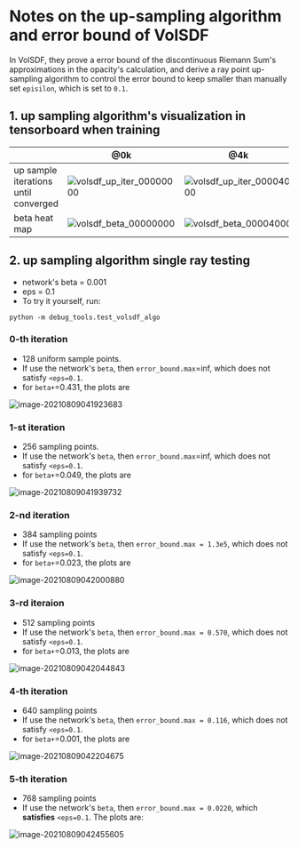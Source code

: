 

# Notes on the up-sampling algorithm and error bound of VolSDF

In VolSDF, they prove a error bound of the discontinuous Riemann Sum's approximations in the opacity's calculation, and derive a ray point up-sampling algorithm to control the error bound to keep smaller than manually set  `episilon`, which is set to `0.1`.

## 1. up sampling algorithm's visualization in tensorboard when training

|                                      | @0k                                                          | @4k                                                          | @10k                                                         | @200k                                                        |
| ------------------------------------ | ------------------------------------------------------------ | ------------------------------------------------------------ | ------------------------------------------------------------ | ------------------------------------------------------------ |
| up sample iterations until converged | ![volsdf_up_iter_00000000](../media/volsdf_up_iter_00000000.png) | ![volsdf_up_iter_00004000](../media/volsdf_up_iter_00004000.png) | ![volsdf_up_iter_00010000](../media/volsdf_up_iter_00010000.png) | ![volsdf_up_iter_00200000](../media/volsdf_up_iter_00200000.png) |
| beta heat map                        | ![volsdf_beta_00000000](../media/volsdf_beta_00000000.png)   | ![volsdf_beta_00004000](../media/volsdf_beta_00004000.png)   | ![volsdf_beta_00010000](../media/volsdf_beta_00010000.png)   | ![volsdf_beta_00200000](../media/volsdf_beta_00200000.png)   |



## 2. up sampling algorithm single ray testing

- network's beta = 0.001
- eps = 0.1
- To try it yourself, run:

```shell
python -m debug_tools.test_volsdf_algo
```



### 0-th iteration

- 128 uniform sample points.
- If use the network's `beta`, then `error_bound.max`=inf, which does not satisfy `<eps=0.1`.
- for `beta+`=0.431, the plots are

![image-20210809041923683](../media/image-20210809041923683.png)

### 1-st iteration

- 256 sampling points.
- If use the network's `beta`, then `error_bound.max`=inf, which does not satisfy `<eps=0.1`.
- for `beta+`=0.049, the plots are

![image-20210809041939732](../media/image-20210809041939732.png)

### 2-nd iteration

- 384 sampling points
- If use the network's `beta`, then `error_bound.max = 1.3e5`, which does not satisfy `<eps=0.1`.
- for `beta+`=0.023, the plots are

![image-20210809042000880](../media/image-20210809042000880.png)

### 3-rd iteraion

- 512 sampling points
- If use the network's `beta`, then `error_bound.max = 0.570`, which does not satisfy `<eps=0.1`.
- for `beta+`=0.013, the plots are

![image-20210809042044843](../media/image-20210809042044843.png)

### 4-th iteration

- 640 sampling points
- If use the network's `beta`, then `error_bound.max = 0.116`, which does not satisfy `<eps=0.1`.
- for `beta+`=0.001, the plots are

![image-20210809042204675](../media/image-20210809042204675.png)

### 5-th iteration

- 768 sampling points
- If use the network's `beta`, then `error_bound.max = 0.0220`, which **satisfies** `<eps=0.1`. The plots are:

![image-20210809042455605](../media/image-20210809042455605.png)